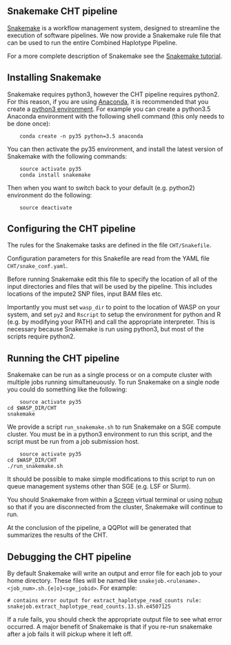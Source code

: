 ## Snakemake CHT pipeline

[Snakemake](https://bitbucket.org/snakemake/snakemake/wiki/Home) is a
workflow management system, designed to streamline the execution of
software pipelines. We now provide a Snakemake rule file that can be
used to run the entire Combined Haplotype Pipeline.

For a more complete description of Snakemake see the
[Snakemake tutorial](http://snakemake.bitbucket.org/snakemake-tutorial.html).

## Installing Snakemake

Snakemake requires python3, however the CHT pipeline requires
python2. For this reason, if you are using
[Anaconda](https://www.continuum.io/downloads), it is recommended that
you create a [python3
environment](http://conda.pydata.org/docs/py2or3.html#create-a-python-3-5-environment). For example you can create a python3.5 Anaconda environment with the following shell command (this only needs to be done once):

        conda create -n py35 python=3.5 anaconda

You can then activate the py35 environment, and install the latest version of
Snakemake with the following commands:

        source activate py35
        conda install snakemake

Then when you want to switch back to your default (e.g. python2) environment
do the following:

        source deactivate


## Configuring the CHT pipeline

The rules for the Snakemake tasks are defined in the file `CHT/Snakefile`.

Configuration parameters for this Snakefile are read from the YAML file
`CHT/snake_conf.yaml`.

Before running Snakemake edit this file to specify the location
of all of the input directories and files that will be used by the pipeline.
This includes locations of the impute2 SNP files, input BAM files etc.

Importantly you must set `wasp_dir` to point to the location of WASP
on your system, and set `py2` and `Rscript` to setup the environment
for python and R (e.g. by modifying your PATH) and call the
appropriate interpreter.  This is necessary because Snakemake is run
using python3, but most of the scripts require python2.


## Running the CHT pipeline

Snakemake can be run as a single process or on a compute cluster with
multiple jobs running simultaneuously. To run Snakemake on a single node
you could do something like the following:

        source activate py35
	cd $WASP_DIR/CHT
	snakemake

We provide a script `run_snakemake.sh` to run Snakemake on a SGE compute
cluster. You must be in a python3 environment to run this script, and
the script must be run from a job submission host.

        source activate py35
	cd $WASP_DIR/CHT
	./run_snakemake.sh

It should be possible to make simple modifications to this script to
run on queue management systems other than SGE (e.g. LSF or Slurm).


You should Snakemake from within a [Screen](https://www.gnu.org/software/screen/) virtual terminal or using [nohup](https://en.wikipedia.org/wiki/Nohup) so
that if you are disconnected from the cluster, Snakemake will continue to run.

At the conclusion of the pipeline, a QQPlot will be generated that summarizes
the results of the CHT.



## Debugging the CHT pipeline

By default Snakemake will write an output and error file for each job
to your home directory. These files will be named like `snakejob.<rulename>.<job_num>.sh.{e|o}<sge_jobid>`. For example:

   	# contains error output for extract_haplotype_read_counts rule:
   	snakejob.extract_haplotype_read_counts.13.sh.e4507125

If a rule fails, you should check the appropriate output file to see what
error occurred. A major benefit of Snakemake is that if you re-run snakemake
after a job fails it will pickup where it left off.

